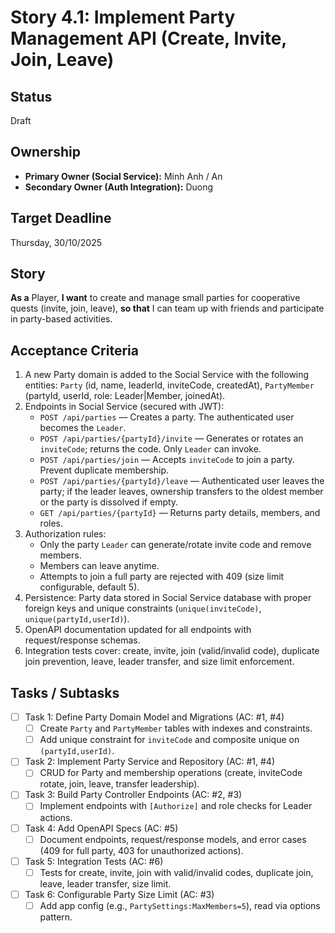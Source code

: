 # Story 4.1: Implement Party Management API (Create, Invite, Join, Leave)

## Status

Draft

## Ownership

* **Primary Owner (Social Service):** Minh Anh / An
* **Secondary Owner (Auth Integration):** Duong

## Target Deadline

Thursday, 30/10/2025

## Story

**As a** Player,
**I want** to create and manage small parties for cooperative quests (invite, join, leave),
**so that** I can team up with friends and participate in party-based activities.

## Acceptance Criteria

1. A new Party domain is added to the Social Service with the following entities: `Party` (id, name, leaderId, inviteCode, createdAt), `PartyMember` (partyId, userId, role: Leader|Member, joinedAt).
2. Endpoints in Social Service (secured with JWT):
   - `POST /api/parties` — Creates a party. The authenticated user becomes the `Leader`.
   - `POST /api/parties/{partyId}/invite` — Generates or rotates an `inviteCode`; returns the code. Only `Leader` can invoke.
   - `POST /api/parties/join` — Accepts `inviteCode` to join a party. Prevent duplicate membership.
   - `POST /api/parties/{partyId}/leave` — Authenticated user leaves the party; if the leader leaves, ownership transfers to the oldest member or the party is dissolved if empty.
   - `GET /api/parties/{partyId}` — Returns party details, members, and roles.
3. Authorization rules:
   - Only the party `Leader` can generate/rotate invite code and remove members.
   - Members can leave anytime.
   - Attempts to join a full party are rejected with 409 (size limit configurable, default 5).
4. Persistence: Party data stored in Social Service database with proper foreign keys and unique constraints (`unique(inviteCode)`, `unique(partyId,userId)`).
5. OpenAPI documentation updated for all endpoints with request/response schemas.
6. Integration tests cover: create, invite, join (valid/invalid code), duplicate join prevention, leave, leader transfer, and size limit enforcement.

## Tasks / Subtasks

- [ ] Task 1: Define Party Domain Model and Migrations (AC: #1, #4)
  - [ ] Create `Party` and `PartyMember` tables with indexes and constraints.
  - [ ] Add unique constraint for `inviteCode` and composite unique on `(partyId,userId)`.
- [ ] Task 2: Implement Party Service and Repository (AC: #1, #4)
  - [ ] CRUD for Party and membership operations (create, inviteCode rotate, join, leave, transfer leadership).
- [ ] Task 3: Build Party Controller Endpoints (AC: #2, #3)
  - [ ] Implement endpoints with `[Authorize]` and role checks for Leader actions.
- [ ] Task 4: Add OpenAPI Specs (AC: #5)
  - [ ] Document endpoints, request/response models, and error cases (409 for full party, 403 for unauthorized actions).
- [ ] Task 5: Integration Tests (AC: #6)
  - [ ] Tests for create, invite, join with valid/invalid codes, duplicate join, leave, leader transfer, size limit.
- [ ] Task 6: Configurable Party Size Limit (AC: #3)
  - [ ] Add app config (e.g., `PartySettings:MaxMembers=5`), read via options pattern.